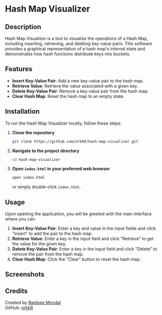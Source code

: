 # Hash Map Visualizer

## Description
Hash Map Visualizer is a tool to visualize the operations of a Hash Map, including inserting, retrieving, and deleting key-value pairs. This software provides a graphical representation of a hash map's internal state and demonstrates how hash functions distribute keys into buckets.

## Features
- **Insert Key-Value Pair**: Add a new key-value pair to the hash map.
- **Retrieve Value**: Retrieve the value associated with a given key.
- **Delete Key-Value Pair**: Remove a key-value pair from the hash map.
- **Clear Hash Map**: Reset the hash map to an empty state.

## Installation
To run the Hash Map Visualizer locally, follow these steps:

1. **Clone the repository**
    ```bash
    git clone https://github.com/nrkkR/hash-map-visualizer.git
    ```

2. **Navigate to the project directory**
    ```bash
    cd hash-map-visualizer
    ```

3. **Open `index.html` in your preferred web browser**
    ```bash
    open index.html
    ```
    or simply double-click `index.html`.

## Usage
Upon opening the application, you will be greeted with the main interface where you can:

1. **Insert Key-Value Pair**: Enter a key and value in the input fields and click "Insert" to add the pair to the hash map.
2. **Retrieve Value**: Enter a key in the input field and click "Retrieve" to get the value for the given key.
3. **Delete Key-Value Pair**: Enter a key in the input field and click "Delete" to remove the pair from the hash map.
4. **Clear Hash Map**: Click the "Clear" button to reset the hash map.

## Screenshots


## Credits
Created by [Rajdeep Mondal](https://www.linkedin.com/in/rajdeep-mondal-a277a9317)  
GitHub: [nrkkR](https://github.com/nrkkR)

